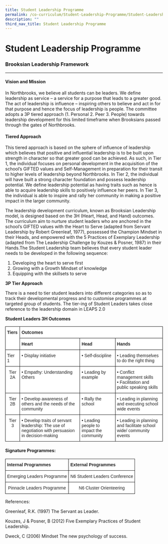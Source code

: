 ```yaml
---
title: Student Leadership Programme
permalink: /co-curriculum/Student-Leadership-Programme/Student-Leadership-Programme/permalink/
description: ""
third_nav_title: Student Leadership Programme
---
```

Student Leadership Programme
============================

### Brooksian Leadership Framework


--------------------------------

#### Vision and Mission

In Northbrooks, we believe all students can be leaders. We define leadership as service – a service for a purpose that leads to a greater good. The act of leadership is influence – inspiring others to believe and act in for that purpose and hence the focus of leadership is people. The committee adopts a 3P tiered approach (1. Personal 2. Peer 3. People) towards leadership development for this limited timeframe when Brooksians passed through the gates of Northbrooks. 

#### Tiered Approach

This tiered approach is based on the sphere of influence of leadership which believes that positive and influential leadership is to be built upon strength in character so that greater good can be achieved. As such, in Tier 1, the individual focuses on personal development in the acquisition of the school’s GIFTED values and Self-Management in preparation for their transit to higher levels of leadership beyond Northbrooks. In Tier 2, the individual will have built a strong character foundation and possess leadership potential. We define leadership potential as having traits such as hence is able to acquire leadership skills to positively influence her peers. In Tier 3, the individual is able to inspire and rally her community in making a positive impact in the larger community.

The leadership development curriculum, known as Brooksian Leadership model, is designed based on the 3H (Heart, Head, and Hand) outcomes. The curriculum aim to nurture student leaders who are anchored in the school’s GIFTED values with the Heart to Serve (adapted from Servant Leadership by Robert Greenleaf, 1977), possessed the Champion Mindset in their Heads, and empowered with the 5 Practices of Exemplary Leadership (adapted from The Leadership Challenge by Kouzes & Posner, 1987) in their Hands.The Student Leadership team believes that every student leader needs to be developed in the following sequence:

1.  Developing the heart to serve first
2.  Growing with a Growth Mindset of knowledge
3.  Equipping with the skillsets to serve

**3P Tier Approach**

There is a need to tier student leaders into different categories so as to track their developmental progress and to customise programmes at targeted group of students. The tier-ing of Student Leaders takes close reference to the leadership domain in LEAPS 2.0

  

**Student Leaders 3H Outcomes**

<style type="text/css">
.tg  {border-collapse:collapse;border-spacing:0;}
.tg td{border-color:black;border-style:solid;border-width:1px;font-family:Arial, sans-serif;font-size:14px;
  overflow:hidden;padding:10px 5px;word-break:normal;}
.tg th{border-color:black;border-style:solid;border-width:1px;font-family:Arial, sans-serif;font-size:14px;
  font-weight:normal;overflow:hidden;padding:10px 5px;word-break:normal;}
.tg .tg-l2bf{background-color:#FFF;color:#222;font-weight:bold;text-align:left;vertical-align:top}
.tg .tg-tsok{background-color:#FFF;color:#222;text-align:left;vertical-align:top}
.tg .tg-lygy{background-color:#FFF;color:#222;text-align:center;vertical-align:top}
</style>
<table class="tg">
<thead>
  <tr>
    <th class="tg-l2bf" rowspan="2">Tiers<br> </th>
    <th class="tg-l2bf" colspan="3">Outcomes</th>
  </tr>
  <tr>
    <th class="tg-l2bf">Heart</th>
    <th class="tg-l2bf">Head</th>
    <th class="tg-l2bf">Hands</th>
  </tr>
</thead>
<tbody>
  <tr>
    <td class="tg-tsok">Tier 1<br> </td>
    <td class="tg-tsok">• Display initiative</td>
    <td class="tg-tsok">• Self-discipline</td>
    <td class="tg-tsok">• Leading themselves to do the right thing</td>
  </tr>
  <tr>
    <td class="tg-lygy">Tier 2A</td>
    <td class="tg-tsok">• Empathy: Understanding Others</td>
    <td class="tg-tsok">• Leading by example</td>
    <td class="tg-tsok">• Conflict management skills<br>• Facilitation and public speaking skills</td>
  </tr>
  <tr>
    <td class="tg-lygy">Tier 2B</td>
    <td class="tg-tsok">• Develop awareness of others and the needs of the community</td>
    <td class="tg-tsok">• Rally the school</td>
    <td class="tg-tsok">• Leading in planning and executing school wide events</td>
  </tr>
  <tr>
    <td class="tg-lygy">Tier 3<br> </td>
    <td class="tg-tsok">• Develop traits of servant leadership: The use of negotiation with persuasion in decision-making</td>
    <td class="tg-tsok">• Leading people to impact the community<span style="background-color:transparent"> </span></td>
    <td class="tg-tsok">• Leading  in planning and facilitate school wide/ community events</td>
  </tr>
</tbody>
</table>
</table>

#### **Signature Programmes:**
<style type="text/css">
.tg  {border-collapse:collapse;border-spacing:0;}
.tg td{border-color:black;border-style:solid;border-width:1px;font-family:Arial, sans-serif;font-size:14px;
  overflow:hidden;padding:10px 5px;word-break:normal;}
.tg th{border-color:black;border-style:solid;border-width:1px;font-family:Arial, sans-serif;font-size:14px;
  font-weight:normal;overflow:hidden;padding:10px 5px;word-break:normal;}
.tg .tg-l2bf{background-color:#FFF;color:#222;font-weight:bold;text-align:left;vertical-align:top}
.tg .tg-lygy{background-color:#FFF;color:#222;text-align:center;vertical-align:top}
</style>
<table class="tg">
<thead>
  <tr>
    <th class="tg-l2bf">Internal Programmes</th>
    <th class="tg-l2bf">External Programmes</th>
  </tr>
</thead>
<tbody>
  <tr>
    <td class="tg-lygy">Emerging Leaders Programme</td>
    <td class="tg-lygy">N6 Student Leaders Conference</td>
  </tr>
  <tr>
    <td class="tg-lygy">Pinnacle Leaders Programme</td>
    <td class="tg-lygy">N6 Cluster Orienteering</td>
  </tr>
</tbody>
</table>

References:

Greenleaf, R.K. (1997) The Servant as Leader.

Kouzes, J & Posner, B (2012) Five Exemplary Practices of Student Leadership.

Dweck, C (2006) Mindset The new psychology of success.